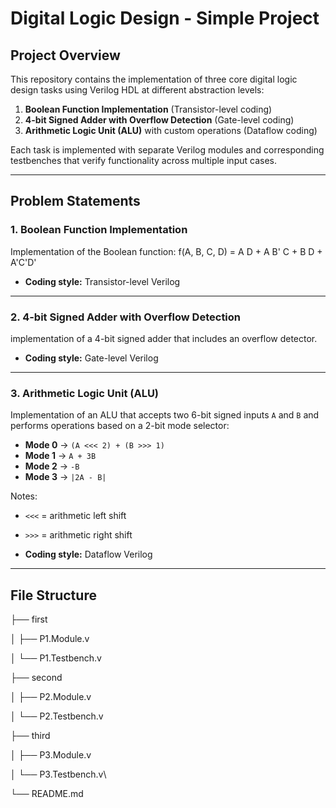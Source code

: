 # Digital Logic Design - Simple Project

## Project Overview
This repository contains the implementation of three core digital logic design tasks using Verilog HDL at different abstraction levels:

1. **Boolean Function Implementation** (Transistor-level coding)  
2. **4-bit Signed Adder with Overflow Detection** (Gate-level coding)  
3. **Arithmetic Logic Unit (ALU)** with custom operations (Dataflow coding)  

Each task is implemented with separate Verilog modules and corresponding testbenches that verify functionality across multiple input cases.

---

## Problem Statements

### 1. Boolean Function Implementation
Implementation of the Boolean function: f(A, B, C, D) = A D + A B' C + B D + A'C'D'

- **Coding style:** Transistor-level Verilog  
---

### 2. 4-bit Signed Adder with Overflow Detection
implementation of a 4-bit signed adder that includes an overflow detector.

- **Coding style:** Gate-level Verilog  

---

### 3. Arithmetic Logic Unit (ALU)
Implementation of an ALU that accepts two 6-bit signed inputs `A` and `B` and performs operations based on a 2-bit mode selector:

- **Mode 0** → `(A <<< 2) + (B >>> 1)`  
- **Mode 1** → `A + 3B`  
- **Mode 2** → `-B`  
- **Mode 3** → `|2A - B|`  

Notes:  
- `<<<` = arithmetic left shift  
- `>>>` = arithmetic right shift  

- **Coding style:** Dataflow Verilog

---

## File Structure

├── first

│ ├── P1.Module.v

│ └── P1.Testbench.v

├── second

│ ├── P2.Module.v

│ └── P2.Testbench.v

├── third

│ ├── P3.Module.v

│ └── P3.Testbench.v\

└── README.md

